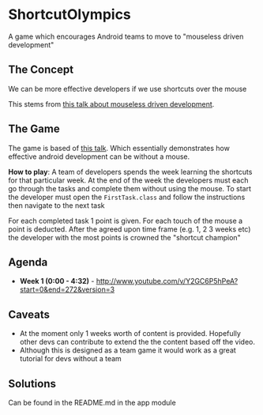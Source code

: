 # ShortcutOlympics
A game which encourages Android teams to move to "mouseless driven development"

## The Concept

We can be more effective developers if we use shortcuts over the mouse

This stems from [this talk about mouseless driven development](https://vimeo.com/98922030).

## The Game

The game is based of [this talk](https://www.youtube.com/watch?v=Y2GC6P5hPeA). Which essentially
demonstrates how effective android development can be without a mouse.

**How to play**: A team of developers spends the week learning the shortcuts for that particular
 week. At the end of the week the developers must each go through the tasks and complete them
 without using the mouse. To start the developer must open the `FirstTask.class` and follow the
 instructions then navigate to the next task

For each completed task 1 point is given. For each touch of the mouse a point is deducted. After
the agreed upon time frame (e.g. 1, 2 3 weeks etc) the developer with the most points is crowned the "shortcut champion"

## Agenda

- **Week 1 (0:00 - 4:32)** - http://www.youtube.com/v/Y2GC6P5hPeA?start=0&end=272&version=3

## Caveats

- At the moment only 1 weeks worth of content is provided. Hopefully other devs can contribute to
extend the the content based off the video.
- Although this is designed as a team game it would work as a great tutorial for devs without a team

## Solutions

Can be found in the README.md in the app module